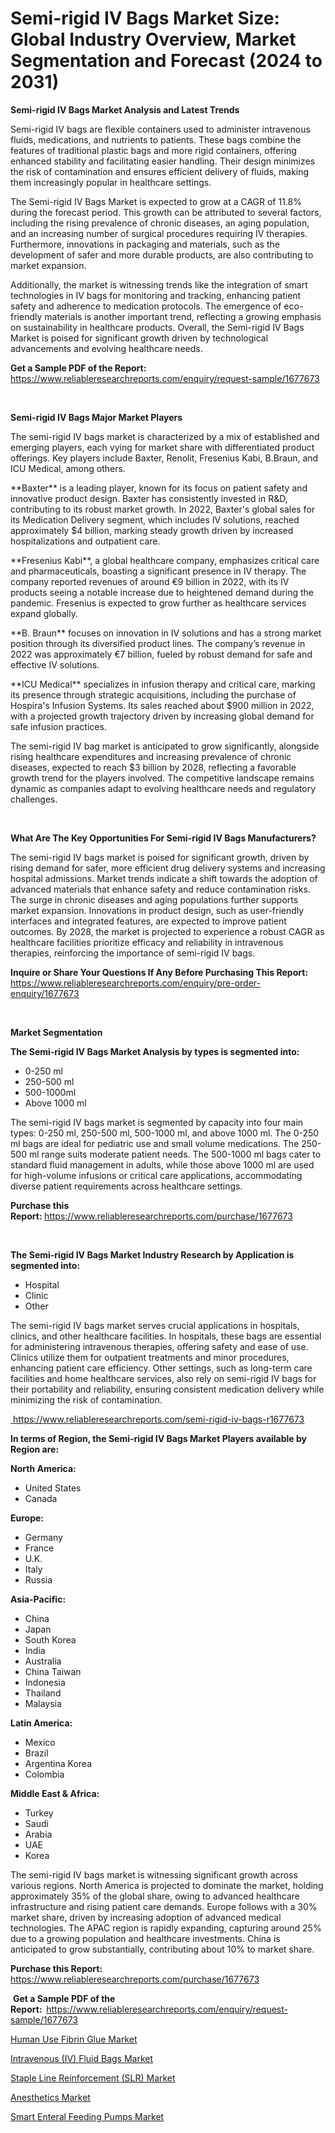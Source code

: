 <p><h1>Semi-rigid IV Bags Market Size: Global Industry Overview, Market Segmentation and Forecast (2024 to 2031)</h1></p><p><strong>Semi-rigid IV Bags Market Analysis and Latest Trends</strong></p>
<p><p>Semi-rigid IV bags are flexible containers used to administer intravenous fluids, medications, and nutrients to patients. These bags combine the features of traditional plastic bags and more rigid containers, offering enhanced stability and facilitating easier handling. Their design minimizes the risk of contamination and ensures efficient delivery of fluids, making them increasingly popular in healthcare settings.</p><p>The Semi-rigid IV Bags Market is expected to grow at a CAGR of 11.8% during the forecast period. This growth can be attributed to several factors, including the rising prevalence of chronic diseases, an aging population, and an increasing number of surgical procedures requiring IV therapies. Furthermore, innovations in packaging and materials, such as the development of safer and more durable products, are also contributing to market expansion. </p><p>Additionally, the market is witnessing trends like the integration of smart technologies in IV bags for monitoring and tracking, enhancing patient safety and adherence to medication protocols. The emergence of eco-friendly materials is another important trend, reflecting a growing emphasis on sustainability in healthcare products. Overall, the Semi-rigid IV Bags Market is poised for significant growth driven by technological advancements and evolving healthcare needs.</p></p>
<p><strong>Get a Sample PDF of the Report:&nbsp;</strong> <a href="https://www.reliableresearchreports.com/enquiry/request-sample/1677673?utm_campaign=13&utm_medium=2&utm_source=Github&utm_content=ia&utm_term=28122024&utm_id=semi-rigid-iv-bags">https://www.reliableresearchreports.com/enquiry/request-sample/1677673</a></p>
<p>&nbsp;</p>
<p><strong>Semi-rigid IV Bags Major Market Players</strong></p>
<p><p>The semi-rigid IV bags market is characterized by a mix of established and emerging players, each vying for market share with differentiated product offerings. Key players include Baxter, Renolit, Fresenius Kabi, B.Braun, and ICU Medical, among others.</p><p>**Baxter** is a leading player, known for its focus on patient safety and innovative product design. Baxter has consistently invested in R&D, contributing to its robust market growth. In 2022, Baxter's global sales for its Medication Delivery segment, which includes IV solutions, reached approximately $4 billion, marking steady growth driven by increased hospitalizations and outpatient care.</p><p>**Fresenius Kabi**, a global healthcare company, emphasizes critical care and pharmaceuticals, boasting a significant presence in IV therapy. The company reported revenues of around €9 billion in 2022, with its IV products seeing a notable increase due to heightened demand during the pandemic. Fresenius is expected to grow further as healthcare services expand globally.</p><p>**B. Braun** focuses on innovation in IV solutions and has a strong market position through its diversified product lines. The company’s revenue in 2022 was approximately €7 billion, fueled by robust demand for safe and effective IV solutions.</p><p>**ICU Medical** specializes in infusion therapy and critical care, marking its presence through strategic acquisitions, including the purchase of Hospira's Infusion Systems. Its sales reached about $900 million in 2022, with a projected growth trajectory driven by increasing global demand for safe infusion practices.</p><p>The semi-rigid IV bag market is anticipated to grow significantly, alongside rising healthcare expenditures and increasing prevalence of chronic diseases, expected to reach $3 billion by 2028, reflecting a favorable growth trend for the players involved. The competitive landscape remains dynamic as companies adapt to evolving healthcare needs and regulatory challenges.</p></p>
<p>&nbsp;</p>
<p><strong>What Are The Key Opportunities For Semi-rigid IV Bags Manufacturers?</strong></p>
<p><p>The semi-rigid IV bags market is poised for significant growth, driven by rising demand for safer, more efficient drug delivery systems and increasing hospital admissions. Market trends indicate a shift towards the adoption of advanced materials that enhance safety and reduce contamination risks. The surge in chronic diseases and aging populations further supports market expansion. Innovations in product design, such as user-friendly interfaces and integrated features, are expected to improve patient outcomes. By 2028, the market is projected to experience a robust CAGR as healthcare facilities prioritize efficacy and reliability in intravenous therapies, reinforcing the importance of semi-rigid IV bags.</p></p>
<p><strong>Inquire or Share Your Questions If Any Before Purchasing This Report:</strong> <a href="https://www.reliableresearchreports.com/enquiry/pre-order-enquiry/1677673?utm_campaign=13&utm_medium=2&utm_source=Github&utm_content=ia&utm_term=28122024&utm_id=semi-rigid-iv-bags">https://www.reliableresearchreports.com/enquiry/pre-order-enquiry/1677673</a></p>
<p>&nbsp;</p>
<p><strong>Market Segmentation</strong></p>
<p><strong>The Semi-rigid IV Bags Market Analysis by types is segmented into:</strong></p>
<p><ul><li>0-250 ml</li><li>250-500 ml</li><li>500-1000ml</li><li>Above 1000 ml</li></ul></p>
<p><p>The semi-rigid IV bags market is segmented by capacity into four main types: 0-250 ml, 250-500 ml, 500-1000 ml, and above 1000 ml. The 0-250 ml bags are ideal for pediatric use and small volume medications. The 250-500 ml range suits moderate patient needs. The 500-1000 ml bags cater to standard fluid management in adults, while those above 1000 ml are used for high-volume infusions or critical care applications, accommodating diverse patient requirements across healthcare settings.</p></p>
<p><strong>Purchase this Report:&nbsp;</strong><a href="https://www.reliableresearchreports.com/purchase/1677673?utm_campaign=13&utm_medium=2&utm_source=Github&utm_content=ia&utm_term=28122024&utm_id=semi-rigid-iv-bags">https://www.reliableresearchreports.com/purchase/1677673</a></p>
<p>&nbsp;</p>
<p><strong>The Semi-rigid IV Bags Market Industry Research by Application is segmented into:</strong></p>
<p><ul><li>Hospital</li><li>Clinic</li><li>Other</li></ul></p>
<p><p>The semi-rigid IV bags market serves crucial applications in hospitals, clinics, and other healthcare facilities. In hospitals, these bags are essential for administering intravenous therapies, offering safety and ease of use. Clinics utilize them for outpatient treatments and minor procedures, enhancing patient care efficiency. Other settings, such as long-term care facilities and home healthcare services, also rely on semi-rigid IV bags for their portability and reliability, ensuring consistent medication delivery while minimizing the risk of contamination.</p></p>
<p><a href="https://www.reliableresearchreports.com/semi-rigid-iv-bags-r1677673?utm_campaign=13&utm_medium=2&utm_source=Github&utm_content=ia&utm_term=28122024&utm_id=semi-rigid-iv-bags">&nbsp;https://www.reliableresearchreports.com/semi-rigid-iv-bags-r1677673</a></p>
<p><strong>In terms of Region, the Semi-rigid IV Bags Market Players available by Region are:</strong></p>
<p>
    <p> <strong> North America: </strong>
        <ul>
            <li>United States</li>
            <li>Canada</li>
        </ul>
        </p> 
    <p> <strong> Europe: </strong>
        <ul>
            <li>Germany</li>
            <li>France</li>
            <li>U.K.</li>
            <li>Italy</li>
            <li>Russia</li>
        </ul>
        </p> 
    <p> <strong> Asia-Pacific: </strong>
        <ul>
            <li>China</li>
            <li>Japan</li>
            <li>South Korea</li>
            <li>India</li>
            <li>Australia</li>
            <li>China Taiwan</li>
            <li>Indonesia</li>
            <li>Thailand</li>
            <li>Malaysia</li>
        </ul>
        </p> 
    <p> <strong> Latin America: </strong>
        <ul>
            <li>Mexico</li>
            <li>Brazil</li>
            <li>Argentina Korea</li>
            <li>Colombia</li>
        </ul>
        </p> 
    <p> <strong> Middle East & Africa: </strong>
        <ul>
            <li>Turkey</li>
            <li>Saudi</li>
            <li>Arabia</li>
            <li>UAE</li>
            <li>Korea</li>
        </ul>
    </p>
    </p>
<p><p>The semi-rigid IV bags market is witnessing significant growth across various regions. North America is projected to dominate the market, holding approximately 35% of the global share, owing to advanced healthcare infrastructure and rising patient care demands. Europe follows with a 30% market share, driven by increasing adoption of advanced medical technologies. The APAC region is rapidly expanding, capturing around 25% due to a growing population and healthcare investments. China is anticipated to grow substantially, contributing about 10% to market share.</p></p>
<p><strong>Purchase this Report: </strong><a href="https://www.reliableresearchreports.com/purchase/1677673?utm_campaign=13&utm_medium=2&utm_source=Github&utm_content=ia&utm_term=28122024&utm_id=semi-rigid-iv-bags">https://www.reliableresearchreports.com/purchase/1677673</a></p>
<p>&nbsp;<strong>Get a Sample PDF of the Report:&nbsp;&nbsp;</strong><a href="https://www.reliableresearchreports.com/enquiry/request-sample/1677673?utm_campaign=13&utm_medium=2&utm_source=Github&utm_content=ia&utm_term=28122024&utm_id=semi-rigid-iv-bags">https://www.reliableresearchreports.com/enquiry/request-sample/1677673</a></p>
<p><strong></strong></p>
<p><p><a href="https://github.com/MariaWashington76/Market-Research-Report-List-1/blob/main/human-use-fibrin-glue-market.md?utm_campaign=13&utm_medium=2&utm_source=Github&utm_content=ia&utm_term=28122024&utm_id=semi-rigid-iv-bags">Human Use Fibrin Glue Market</a></p><p><a href="https://github.com/rosamariarocque98/Market-Research-Report-List-1/blob/main/intravenous-iv-fluid-bags-market.md?utm_campaign=13&utm_medium=2&utm_source=Github&utm_content=ia&utm_term=28122024&utm_id=semi-rigid-iv-bags">Intravenous (IV) Fluid Bags Market</a></p><p><a href="https://github.com/dolorespeddico90/Market-Research-Report-List-1/blob/main/staple-line-reinforcement-slr-market.md?utm_campaign=13&utm_medium=2&utm_source=Github&utm_content=ia&utm_term=28122024&utm_id=semi-rigid-iv-bags">Staple Line Reinforcement (SLR) Market</a></p><p><a href="https://github.com/suleimannichelle7/Market-Research-Report-List-1/blob/main/anesthetics-market.md?utm_campaign=13&utm_medium=2&utm_source=Github&utm_content=ia&utm_term=28122024&utm_id=semi-rigid-iv-bags">Anesthetics Market</a></p><p><a href="https://github.com/krinerstormy331/Market-Research-Report-List-1/blob/main/smart-enteral-feeding-pumps-market.md?utm_campaign=13&utm_medium=2&utm_source=Github&utm_content=ia&utm_term=28122024&utm_id=semi-rigid-iv-bags">Smart Enteral Feeding Pumps Market</a></p></p>